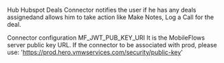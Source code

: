 Hub Hubspot Deals Connector notifies the user if he has any deals assignedand allows him to take action like Make Notes, Log a Call for the deal.
  
Connector configuration MF_JWT_PUB_KEY_URI It is the MobileFlows server public key URL. If the connector to be associated with prod, please use: 'https://prod.hero.vmwservices.com/security/public-key'